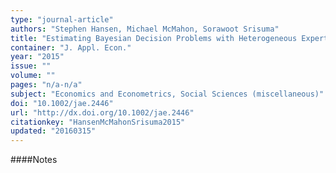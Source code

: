 ```yaml
---
type: "journal-article"
authors: "Stephen Hansen, Michael McMahon, Sorawoot Srisuma"
title: "Estimating Bayesian Decision Problems with Heterogeneous Expertise"
container: "J. Appl. Econ."
year: "2015"
issue: ""
volume: ""
pages: "n/a-n/a"
subject: "Economics and Econometrics, Social Sciences (miscellaneous)"
doi: "10.1002/jae.2446"
url: "http://dx.doi.org/10.1002/jae.2446"
citationkey: "HansenMcMahonSrisuma2015"
updated: "20160315"
---
```


####Notes

